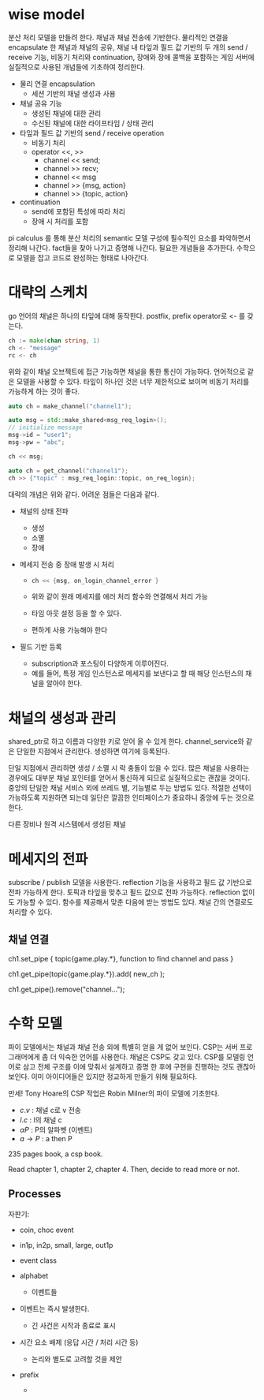 # wise model 

분산 처리 모델을 만들려 한다. 채널과 채널 전송에 기반한다. 물리적인 연결을 encapsulate 한 채널과 채널의 공유, 채널 내 타잎과 필드 값 기반의 두 개의 send / receive 기능, 비동기 처리와 continuation, 장애와 장애 콜백을 포함하는 게임 서버에 실질적으로 사용된 개념들에 기초하여 정리한다. 

- 물리 연결 encapsulation 
  - 세션 기반의 채널 생성과 사용
- 채널 공유 기능
  - 생성된 채널에 대한 관리 
  - 수신된 채널에 대한 라이프타임 / 상태 관리 
- 타잎과 필드 값 기반의 send / receive operation 
  - 비동기 처리 
  - operator <<, >>
    - channel << send; 
    - channel >> recv;
    - channel << msg 
    - channel >> {msg, action}
    - channel >> {topic, action}
- continuation 
  - send에 포함된 특성에 따라 처리 
  - 장애 시 처리를 포함 

pi calculus 를 통해 분산 처리의 semantic 모델 구성에 필수적인 요소를 파악하면서 정리해 나간다. fact들을 찾아 나가고 증명해 나간다. 필요한 개념들을 추가한다. 수학으로 모델을 잡고 코드로 완성하는 형태로 나아간다.  



# 대략의 스케치 

go 언어의 채널은 하나의 타잎에 대해 동작한다.   postfix, prefix operator로 <- 를 갖는다.  

```go
ch := make(chan string, 1)
ch <- "message"
rc <- ch
```

위와 같이 채널 오브젝트에 접근 가능하면 채널을 통한 통신이 가능하다. 언어적으로 같은 모델을 사용할 수 있다. 타잎이 하나인 것은 너무 제한적으로 보이며 비동기 처리를 가능하게 하는 것이 좋다. 

```c++
auto ch = make_channel("channel1"); 

auto msg = std::make_shared<msg_req_login>(); 
// initialize message 
msg->id = "user1"; 
msg->pw = "abc"; 

ch << msg;
```

```c++
auto ch = get_channel("channel1"); 
ch >> {"topic" : msg_req_login::topic, on_req_login}; 
```

대략의 개념은 위와 같다. 어려운 점들은 다음과 같다. 

- 채널의 상태 전파 

  - 생성
  - 소멸 
  - 장애 

- 메세지 전송 중 장애 발생 시 처리

  - ```c++
    ch << {msg, on_login_channel_error }
    ```

  - 위와 같이 원래 메세지를 에러 처리 함수와 연결해서 처리 가능

  - 타임 아웃 설정 등을 할 수 있다. 

  - 편하게 사용 가능해야 한다 

- 필드 기반 등록 

  - subscription과 포스팅이 다양하게 이루어진다. 
  - 예를 들어, 특정 게임 인스턴스로 메세지를 보낸다고 할 때 해당 인스턴스의 채널을 알아야 한다.





# 채널의 생성과 관리 

shared_ptr로 하고 이름과 다양한 키로 얻어 올 수 있게 한다. channel_service와 같은 단일한 지점에서 관리한다. 생성하면 여기에 등록된다. 

단일 지점에서 관리하면 생성 / 소멸 시 락 충돌이 있을 수 있다.  많은 채널을 사용하는 경우에도 대부분 채널 포인터를 얻어서 통신하게 되므로 실질적으로는 괜찮을 것이다. 중앙의 단일한 채널 서비스 외에 쓰레드 별, 기능별로 두는 방법도 있다. 적절한 선택이 가능하도록 지원하면 되는데 일단은 깔끔한 인터페이스가 중요하니 중앙에 두는 것으로 한다. 

다른 장비나 원격 시스템에서 생성된 채널 

# 메세지의 전파 

subscribe / publish 모델을 사용한다.  reflection 기능을 사용하고 필드 값 기반으로 전파 가능하게 한다. 토픽과 타잎을 맞추고 필드 값으로 전파 가능하다.  reflection 없이도 가능할 수 있다. 함수를 제공해서 맞춘 다음에 받는 방법도 있다.  채널 간의 연결로도 처리할 수 있다. 

## 채널 연결 

ch1.set_pipe { topic{game.play.*}, function to find channel and pass } 

ch1.get_pipe(topic{game.play.*}).add( new_ch ); 

ch1.get_pipe().remove("channel..."); 



# 수학 모델 

파이 모델에서는 채널과 채널 전송 외에 특별히 얻을 게 없어 보인다. CSP는 서버 프로그래머에게 좀 더 익숙한 언어를 사용한다. 채널은 CSP도 갖고 있다. CSP를 모델링 언어로 삼고 전체 구조를 이에 맞춰서 설계하고 증명 한 후에 구현을 진행하는 것도 괜찮아 보인다. 이미 아이디어들은 있지만 정교하게 만들기 위해 필요하다. 

만세! Tony Hoare의 CSP 작업은 Robin Milner의 파이 모델에 기초한다. 

- $c.v$ : 채널 c로 v 전송
- $l.c$ : l의 채널 c 
- $\alpha P$ : P의 알파벳 (이벤트) 
- $a \rightarrow P$ : a then P

235 pages book, a csp book. 

Read chapter 1, chapter 2, chapter 4. Then, decide to read more or not. 

## Processes

자판기: 

- coin, choc event 
- in1p, in2p, small, large, out1p 
- event class
- alphabet 
  - 이벤트들 
- 이벤트는 즉시 발생한다. 
  - 긴 사건은 시작과 종료로 표시 
- 시간 요소 배제 (응답 시간 / 처리 시간 등)
  - 논리와 별도로 고려할 것을 제안 



- prefix 
  - ​





















































